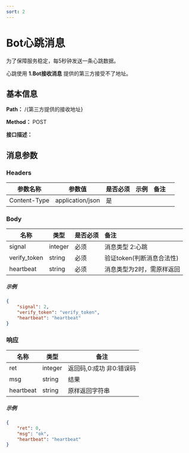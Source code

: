```yaml
---
sort: 2
---
```


# Bot心跳消息

为了保障服务稳定，每5秒钟发送一条心跳数据。

心跳使用 **1.Bot接收消息** 提供的第三方接受不了地址。

## 基本信息

**Path：** /{第三方提供的接收地址}

**Method：** POST

**接口描述：**


## 消息参数

### Headers

| 参数名称      | 参数值           | 是否必须 | 示例 | 备注 |      |
| ------------- | ---------------- | -------- | ---- | ---- | ---- |
| Content-Type  | application/json | 是       |      |      |      |

### Body

| 名称                                                      | 类型       | 是否必须 | 备注                                                         |
| ------------                                             | ---------- | -------- | :----------------------------------------------------------- |
| signal                                                   | integer    | 必须     | 消息类型 2:心跳                        |
| verify_token                                             | string     | 必须     | 验证token(判断消息合法性)                                   |
| heartbeat                                                | string     | 必须     | 消息类型为2时，需原样返回                                  |

##### 示例

```json
{
	"signal": 2,
	"verify_token": "verify_token",
	"heartbeat": "heartbeat"
}
```



### 响应

| 名称  | 类型      | 备注              |
|-----|---------|-----------------|
| ret | integer | 返回码,0:成功 非0:错误码 |
| msg | string  | 结果              |
| heartbeat | string  | 原样返回字符串              |

##### 示例

```json
{
	"ret": 0,
	"msg": "ok",
	"heartbeat": "heartbeat"
}
```

